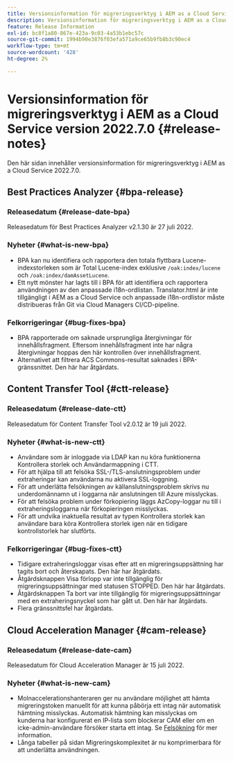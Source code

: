 ```yaml
---
title: Versionsinformation för migreringsverktyg i AEM as a Cloud Service version 2022.7.0
description: Versionsinformation för migreringsverktyg i AEM as a Cloud Service version 2022.7.0
feature: Release Information
exl-id: bc8f1a80-867e-423a-9c03-4a53b1ebc57c
source-git-commit: 1994b90e3876f03efa571a9ce65b9fb8b3c90ec4
workflow-type: tm+mt
source-wordcount: '428'
ht-degree: 2%

---
```


# Versionsinformation för migreringsverktyg i AEM as a Cloud Service version 2022.7.0 {#release-notes}

Den här sidan innehåller versionsinformation för migreringsverktyg i AEM as a Cloud Service 2022.7.0.

## Best Practices Analyzer {#bpa-release}

### Releasedatum {#release-date-bpa}

Releasedatum för Best Practices Analyzer v2.1.30 är 27 juli 2022.

### Nyheter {#what-is-new-bpa}

* BPA kan nu identifiera och rapportera den totala flyttbara Lucene-indexstorleken som är Total Lucene-index exklusive `/oak:index/lucene` och `/oak:index/damAssetLucene`.
* Ett nytt mönster har lagts till i BPA för att identifiera och rapportera användningen av den anpassade i18n-ordlistan. Translator.html är inte tillgängligt i AEM as a Cloud Service och anpassade i18n-ordlistor måste distribueras från Git via Cloud Managers CI/CD-pipeline.

### Felkorrigeringar {#bug-fixes-bpa}

* BPA rapporterade om saknade ursprungliga återgivningar för innehållsfragment. Eftersom innehållsfragment inte har några återgivningar hoppas den här kontrollen över innehållsfragment.
* Alternativet att filtrera ACS Commons-resultat saknades i BPA-gränssnittet. Den här har åtgärdats.

## Content Transfer Tool {#ctt-release}

### Releasedatum {#release-date-ctt}

Releasedatum för Content Transfer Tool v2.0.12 är 19 juli 2022.

### Nyheter {#what-is-new-ctt}

* Användare som är inloggade via LDAP kan nu köra funktionerna Kontrollera storlek och Användarmappning i CTT.
* För att hjälpa till att felsöka SSL-/TLS-anslutningsproblem under extraheringar kan användarna nu aktivera SSL-loggning.
* För att underlätta felsökningen av källanslutningsproblem skrivs nu underdomännamn ut i loggarna när anslutningen till Azure misslyckas.
* För att felsöka problem under förkopiering läggs AzCopy-loggar nu till i extraheringsloggarna när förkopieringen misslyckas.
* För att undvika inaktuella resultat av typen Kontrollera storlek kan användare bara köra Kontrollera storlek igen när en tidigare kontrollstorlek har slutförts.

### Felkorrigeringar {#bug-fixes-ctt}

* Tidigare extraheringsloggar visas efter att en migreringsuppsättning har tagits bort och återskapats. Den här har åtgärdats.
* Åtgärdsknappen Visa förlopp var inte tillgänglig för migreringsuppsättningar med statusen STOPPED. Den här har åtgärdats.
* Åtgärdsknappen Ta bort var inte tillgänglig för migreringsuppsättningar med en extraheringsnyckel som har gått ut. Den här har åtgärdats.
* Flera gränssnittsfel har åtgärdats.

## Cloud Acceleration Manager {#cam-release}

### Releasedatum {#release-date-cam}

Releasedatum för Cloud Acceleration Manager är 15 juli 2022.

### Nyheter {#what-is-new-cam}

* Molnaccelerationshanteraren ger nu användare möjlighet att hämta migreringstoken manuellt för att kunna påbörja ett intag när automatisk hämtning misslyckas. Automatisk hämtning kan misslyckas om kunderna har konfigurerat en IP-lista som blockerar CAM eller om en icke-admin-användare försöker starta ett intag. Se [Felsökning](/help/journey-migration/content-transfer-tool/using-content-transfer-tool/ingesting-content.md#troubleshooting) för mer information.
* Långa tabeller på sidan Migreringskomplexitet är nu komprimerbara för att underlätta användningen.
